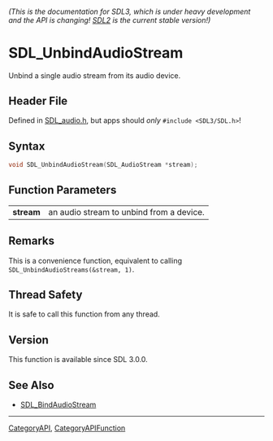 ###### (This is the documentation for SDL3, which is under heavy development and the API is changing! [SDL2](https://wiki.libsdl.org/SDL2/) is the current stable version!)
# SDL_UnbindAudioStream

Unbind a single audio stream from its audio device.

## Header File

Defined in [SDL_audio.h](https://github.com/libsdl-org/SDL/blob/main/include/SDL3/SDL_audio.h), but apps should _only_ `#include <SDL3/SDL.h>`!

## Syntax

```c
void SDL_UnbindAudioStream(SDL_AudioStream *stream);

```

## Function Parameters

|                |                                          |
| -------------- | ---------------------------------------- |
| **stream**     | an audio stream to unbind from a device. |

## Remarks

This is a convenience function, equivalent to calling
`SDL_UnbindAudioStreams(&stream, 1)`.

## Thread Safety

It is safe to call this function from any thread.

## Version

This function is available since SDL 3.0.0.

## See Also

* [SDL_BindAudioStream](SDL_BindAudioStream)

----
[CategoryAPI](CategoryAPI), [CategoryAPIFunction](CategoryAPIFunction)

